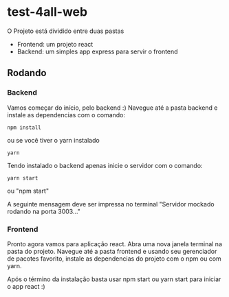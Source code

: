 # test-4all-web
O Projeto está dividido entre duas pastas 

* Frontend: um projeto react
* Backend: um simples app express para servir o frontend


## Rodando

### Backend
Vamos começar do início, pelo backend :)
Navegue até a pasta backend e instale as dependencias com o comando:

```
npm install
```
ou se você tiver o yarn instalado

```
yarn
```

Tendo instalado o backend apenas inicie o servidor com o comando:


```
yarn start
```
ou
"npm start"


A seguinte mensagem deve ser impressa no terminal "Servidor mockado rodando na porta 3003..."

### Frontend
Pronto agora vamos para aplicação react.
Abra uma nova janela terminal na pasta do projeto. Navegue até a pasta frontend e usando seu gerenciador de pacotes favorito, instale as dependencias do projeto com o npm ou com yarn. 

Após o término da instalação basta usar npm start ou yarn start para iniciar o app react :)




